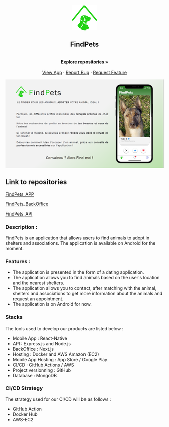 <div align="center">
    <a href="https://github.com/KevOneRedOne/FindPets">
        <img src="/assets/images/FindPets.png" alt="Logo" width="80" height="80">
    </a>
    <h2 align="center">FindPets</h2>
    <p align="center">
        <br />
        <a href="https://github.com/FindPets-Organisation"><strong>Explore repositories »</strong></a>
        <br />
        <br />
        <a href="https://github.com/FindPets-Organisation/FindPets_APP">View App</a>
        ·
        <a href="https://github.com/FindPets-Organisation/FindPets_APP/issues">Report Bug</a>
        ·
        <a href="https://github.com/FindPets-Organisation/FindPets_APP/pulls">Request Feature</a>
    </p>
</div>

[![Product Name Screen Shot][product-screenshot]](https://github.com/FindPets-Organisation)


## Link to repositories

[FindPets_APP](https://github.com/FindPets-Organisation/FindPets_APP)

[FindPets_BackOffice](https://github.com/FindPets-Organisation/FindPets_BackOffice)

[FindPets_API](https://github.com/FindPets-Organisation/FindPets_API)


### Description :
FindPets is an application that allows users to find animals to adopt in shelters and associations. The application is available on Android for the moment.

### Features :
- The application is presented in the form of a dating application.
- The application allows you to find animals based on the user's location and the nearest shelters.
- The application allows you to contact, after matching with the animal, shelters and associations to get more information about the animals and request an appointment.
- The application is on Android for now.

### Stacks

The tools used to develop our products are listed below :

- Mobile App : React-Native
- API : Express.js and Node.js
- BackOffice : Next.js
- Hosting : Docker and AWS Amazon (EC2)
- Mobile App Hosting : App Store / Google Play
- CI/CD : GitHub Actions / AWS
- Project versionning : GitHub
- Database : MongoDB

### CI/CD Strategy

The strategy used for our CI/CD will be as follows :

- GitHub Action
- Docker Hub
- AWS-EC2

<!-- MARKDOWN LINKS & IMAGES -->
[product-screenshot]: /assets/images/OnePage.png
[contributors-url]: https://github.com/orgs/FindPets-Organisation/teams
[contributors-shield]: https://img.shields.io/github/contributors/github_username/repo_name.svg?style=for-the-badge

